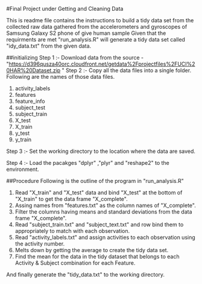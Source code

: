 #Final Project under Getting and Cleaning Data

This is readme file contains the instructions to build a tidy data set from the collected raw data gathered from the accelerometers
and gyroscopes of Samsung Galaxy S2 phone of give human sample
Given that the requirments are met "run_analysis.R" will generate a tidy data set called "idy_data.txt" from the given data.

##initializing
Step 1 :- Download data from the source - "https://d396qusza40orc.cloudfront.net/getdata%2Fprojectfiles%2FUCI%20HAR%20Dataset.zip "
Step 2 :- Copy all the data files into a single folder. Following are the names of those data files.
  1. activity_labels
  2. features
  3. feature_info
  4. subject_test
  5. subject_train
  6. X_test
  7. X_train
  8. y_test
  9. y_train
  
Step 3 :- Set the working directory to the location where the data are saved.

Step 4 :- Load the pacakges "dplyr" ,"plyr" and "reshape2" to the environment.

##Procedure
Following is the outline of the program in "run_analysis.R"

1. Read "X_train" and "X_test" data and bind "X_test" at the bottom of "X_train" to get the data frame "X_complete".
2. Assing names from "features.txt" as the column names of "X_complete".
3. Filter the columns having means and standard deviations from the data frame "X_complete".
4. Read "subject_train.txt" and "subject_text.txt" and row bind them to appropriately to match with each observation.
5. Read "activity_labels.txt" and assign activities to each observation using the activity number.
6. Melts down by getting the average to create the tidy data set.
7. Find the mean for the data in the tidy dataset that belongs to each Activity & Subject combination for each Feature.

And finally generate the "tidy_data.txt" to the working directory.

  

